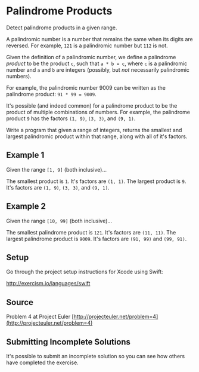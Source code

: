 # Palindrome Products

Detect palindrome products in a given range.

A palindromic number is a number that remains the same when its digits are
reversed. For example, `121` is a palindromic number but `112` is not.

Given the definition of a palindromic number, we define a palindrome _product_
to be the product `c`, such that `a * b = c`, where `c` is a palindromic number and
 `a` and `b` are integers (possibly, but _not_ necessarily palindromic numbers).

For example, the palindromic number 9009 can be written as the palindrome
product: `91 * 99 = 9009`.

It's possible (and indeed common) for a palindrome product to be the product
of multiple combinations of numbers. For example, the palindrome product `9` has
the factors `(1, 9)`, `(3, 3)`, and `(9, 1)`.

Write a program that given a range of integers, returns the smallest and largest
palindromic product within that range, along with all of it's factors.

## Example 1

Given the range `[1, 9]` (both inclusive)...

The smallest product is `1`. It's factors are `(1, 1)`.
The largest product is `9`. It's factors are `(1, 9)`, `(3, 3)`, and `(9, 1)`.

## Example 2

Given the range `[10, 99]` (both inclusive)...

The smallest palindrome product is `121`. It's factors are `(11, 11)`.
The largest palindrome product is `9009`. It's factors are `(91, 99)` and `(99, 91)`.

## Setup

Go through the project setup instructions for Xcode using Swift:

http://exercism.io/languages/swift


## Source

Problem 4 at Project Euler [http://projecteuler.net/problem=4](http://projecteuler.net/problem=4)

## Submitting Incomplete Solutions
It's possible to submit an incomplete solution so you can see how others have completed the exercise.
